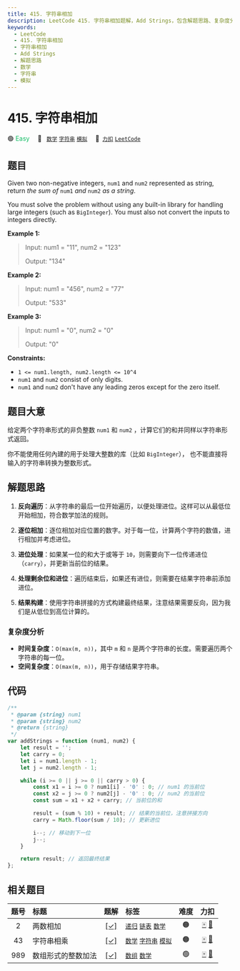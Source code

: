 ```yaml
---
title: 415. 字符串相加
description: LeetCode 415. 字符串相加题解，Add Strings，包含解题思路、复杂度分析以及完整的 JavaScript 代码实现。
keywords:
  - LeetCode
  - 415. 字符串相加
  - 字符串相加
  - Add Strings
  - 解题思路
  - 数学
  - 字符串
  - 模拟
---
```


# 415. 字符串相加

🟢 <font color=#15bd66>Easy</font>&emsp; 🔖&ensp; [`数学`](/tag/math.md) [`字符串`](/tag/string.md) [`模拟`](/tag/simulation.md)&emsp; 🔗&ensp;[`力扣`](https://leetcode.cn/problems/add-strings) [`LeetCode`](https://leetcode.com/problems/add-strings)

## 题目

Given two non-negative integers, `num1` and `num2` represented as string,
return _the sum of_ `num1` _and_ `num2` _as a string_.

You must solve the problem without using any built-in library for handling
large integers (such as `BigInteger`). You must also not convert the inputs to
integers directly.

**Example 1:**

> Input: num1 = "11", num2 = "123"
>
> Output: "134"

**Example 2:**

> Input: num1 = "456", num2 = "77"
>
> Output: "533"

**Example 3:**

> Input: num1 = "0", num2 = "0"
>
> Output: "0"

**Constraints:**

- `1 <= num1.length, num2.length <= 10^4`
- `num1` and `num2` consist of only digits.
- `num1` and `num2` don't have any leading zeros except for the zero itself.

## 题目大意

给定两个字符串形式的非负整数 `num1` 和 `num2` ，计算它们的和并同样以字符串形式返回。

你不能使用任何內建的用于处理大整数的库（比如 `BigInteger`）， 也不能直接将输入的字符串转换为整数形式。

## 解题思路

1. **反向遍历**：从字符串的最后一位开始遍历，以便处理进位。这样可以从最低位开始相加，符合数学加法的规则。

2. **逐位相加**：逐位相加对应位置的数字。对于每一位，计算两个字符的数值，进行相加并考虑进位。

3. **进位处理**：如果某一位的和大于或等于 `10`，则需要向下一位传递进位（`carry`），并更新当前位的结果。

4. **处理剩余位和进位**：遍历结束后，如果还有进位，则需要在结果字符串前添加进位。

5. **结果构建**：使用字符串拼接的方式构建最终结果，注意结果需要反向，因为我们是从低位到高位计算的。

### 复杂度分析

- **时间复杂度**：`O(max(m, n))`，其中 `m` 和 `n` 是两个字符串的长度。需要遍历两个字符串的每一位。
- **空间复杂度**：`O(max(m, n))`，用于存储结果字符串。

## 代码

```javascript
/**
 * @param {string} num1
 * @param {string} num2
 * @return {string}
 */
var addStrings = function (num1, num2) {
	let result = '';
	let carry = 0;
	let i = num1.length - 1;
	let j = num2.length - 1;

	while (i >= 0 || j >= 0 || carry > 0) {
		const x1 = i >= 0 ? num1[i] - '0' : 0; // num1 的当前位
		const x2 = j >= 0 ? num2[j] - '0' : 0; // num2 的当前位
		const sum = x1 + x2 + carry; // 当前位的和

		result = (sum % 10) + result; // 结果的当前位，注意拼接方向
		carry = Math.floor(sum / 10); // 更新进位

		i--; // 移动到下一位
		j--;
	}

	return result; // 返回最终结果
};
```

## 相关题目

<!-- prettier-ignore -->
| 题号 | 标题 | 题解 | 标签 | 难度 | 力扣 |
| :------: | :------ | :------: | :------ | :------: | :------: |
| 2 | 两数相加 | [[✓]](/problem/0002.md) |  [`递归`](/tag/recursion.md) [`链表`](/tag/linked-list.md) [`数学`](/tag/math.md) | 🟠 | [🀄️](https://leetcode.cn/problems/add-two-numbers) [🔗](https://leetcode.com/problems/add-two-numbers) |
| 43 | 字符串相乘 | [[✓]](/problem/0043.md) |  [`数学`](/tag/math.md) [`字符串`](/tag/string.md) [`模拟`](/tag/simulation.md) | 🟠 | [🀄️](https://leetcode.cn/problems/multiply-strings) [🔗](https://leetcode.com/problems/multiply-strings) |
| 989 | 数组形式的整数加法 | [[✓]](/problem/0989.md) |  [`数组`](/tag/array.md) [`数学`](/tag/math.md) | 🟢 | [🀄️](https://leetcode.cn/problems/add-to-array-form-of-integer) [🔗](https://leetcode.com/problems/add-to-array-form-of-integer) |